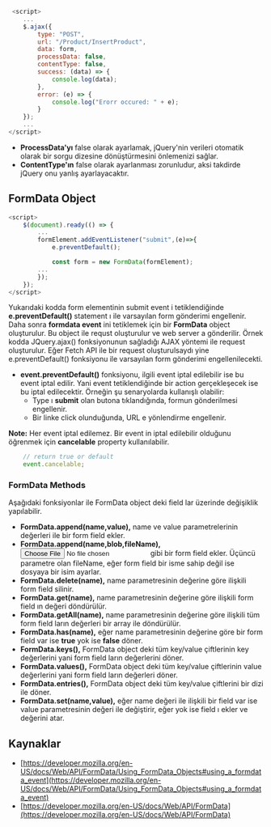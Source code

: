 ```javascript
 <script>
    ...
    $.ajax({
        type: "POST",
        url: "/Product/InsertProduct",
        data: form,
        processData: false,
        contentType: false,
        success: (data) => {
            console.log(data);
        },
        error: (e) => {
            console.log("Erorr occured: " + e);
        }
    });
    ...
</script>
```

- **ProcessData'yı** false olarak ayarlamak, jQuery'nin verileri otomatik olarak bir sorgu dizesine dönüştürmesini önlemenizi sağlar.
- **ContentType'ın** false olarak ayarlanması zorunludur, aksi takdirde jQuery onu yanlış ayarlayacaktır.

## FormData Object
```javascript
<script>
    $(document).ready(() => {
        ...
        formElement.addEventListener("submit",(e)=>{
            e.preventDefault();

            const form = new FormData(formElement);
        ...
        });
    });
</script>
```

Yukarıdaki kodda form elementinin submit event i tetiklendiğinde **e.preventDefault()** statement ı ile varsayılan form gönderimi engellenir. Daha sonra **formdata event** ini tetiklemek için bir **FormData** object oluşturulur. Bu object ile requst oluşturulur ve web server a gönderilir. Örnek kodda JQuery.ajax() fonksiyonunun sağladığı AJAX yöntemi ile request oluşturulur. Eğer Fetch API ile bir request oluşturulsaydı yine e.preventDefault() fonksiyonu ile varsayılan form gönderimi engellenilecekti.

- **event.preventDefault()** fonksiyonu, ilgili event iptal edilebilir ise bu event iptal edilir. Yani event tetiklendiğinde bir action gerçekleşecek ise bu iptal edilecektir. Örneğin şu senaryolarda kullanışlı olabilir:
    - Type ı **submit** olan butona tıklandığında, formun gönderilmesi engellenir.
    - Bir linke click olunduğunda, URL e yönlendirme engellenir.

**Note:** Her event iptal edilemez. Bir event in iptal edilebilir olduğunu öğrenmek için **cancelable** property kullanılabilir. 

```javascript
    // return true or default
    event.cancelable;
```

### FormData Methods
Aşağıdaki fonksiyonlar ile FormData object deki field lar üzerinde değişiklik yapılabilir.
- **FormData.append(name,value),** name ve value parametrelerinin değerleri ile bir form field ekler.
- **FormData.append(name,blob,fileName),** <input type="file"> gibi bir form field ekler. Üçüncü parametre olan fileName, eğer form field bir isme sahip değil ise dosyaya bir isim ayarlar.
- **FormData.delete(name),** name parametresinin değerine göre ilişkili form field silinir.
- **FormData.get(name),** name parametresinin değerine göre ilişkili form field ın değeri döndürülür.
- **FormData.getAll(name),** name parametresinin değerine göre ilişkili tüm form field ların değerleri bir array ile döndürülür.
- **FormData.has(name),** eğer name parametresinin değerine göre bir form field var ise **true** yok ise **false** döner.
- **FormData.keys(),** FormData object deki tüm key/value çiftlerinin key değerlerini yani form field ların değerlerini döner. 
- **FormData.values(),** FormData object deki tüm key/value çiftlerinin value değerlerini yani form field ların değerleri döner.  
- **FormData.entries(),** FormData object deki tüm key/value çiftlerini bir dizi ile döner.
- **FormData.set(name,value),** eğer name değeri ile ilişkili bir field var ise value parametresinin değeri ile değiştirir, eğer yok ise field ı ekler ve değerini atar.

## Kaynaklar
- [https://developer.mozilla.org/en-US/docs/Web/API/FormData/Using_FormData_Objects#using_a_formdata_event](https://developer.mozilla.org/en-US/docs/Web/API/FormData/Using_FormData_Objects#using_a_formdata_event)
- [https://developer.mozilla.org/en-US/docs/Web/API/FormData](https://developer.mozilla.org/en-US/docs/Web/API/FormData)

